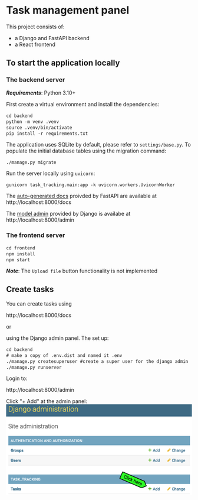 # Task management panel 

This project consists of:
- a Django and FastAPI backend
- a React frontend

## To start the application locally
### The backend server
***Requirements***: Python 3.10+

First create a virtual environment and install the dependencies:

```shell
cd backend
python -m venv .venv
source .venv/bin/activate
pip install -r requirements.txt
```
The application uses SQLite by default, please refer to `settings/base.py`. To populate the initial database tables using the migration command:

```shell
./manage.py migrate
```
Run the server locally using `uvicorn`:

```shell
gunicorn task_tracking.main:app -k uvicorn.workers.UvicornWorker
```

The [auto-generated docs](https://fastapi.tiangolo.com/features/#automatic-docs) proivded by FastAPI are available at http://localhost:8000/docs

The [model admin](https://docs.djangoproject.com/en/4.0/ref/contrib/admin/) provided by Django is availabe at http://localhost:8000/admin

### The frontend server
```shell
cd frontend 
npm install
npm start
```
***Note***: The `Upload file` button functionality is not implemented

## Create tasks
You can create tasks using 

http://localhost:8000/docs

or

using the Django admin panel.
The set up:
```
cd backend
# make a copy of .env.dist and named it .env
./manage.py createsuperuser #create a super user for the django admin
./manage.py runserver
```
Login to:

http://localhost:8000/admin

Click "+ Add" at the admin panel:
![Django admin panel](/django-admin-panel.png?raw=true "Django admin panel")
